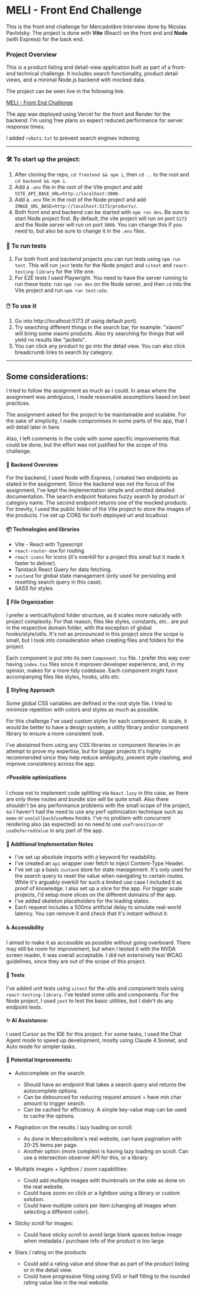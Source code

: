 # MELI - Front End Challenge

This is the front end challenge for Mercadolibre Interview done by Nicolas Pavlotsky. The project is done with **Vite** (React) on the front end and **Node** (with Express) for the back end.

### Project Overview

This is a product listing and detail-view application built as part of a front-end technical challenge. It includes search functionality, product detail views, and a minimal Node.js backend with mocked data.

The project can be seen live in the following link:

[MELI - Front End Challenge](https://example.com)

The app was deployed using Vercel for the front and Render for the backend. I'm using free plans so expect reduced performance for server response times.

I added `robots.txt` to prevent search engines indexing.

---

### 🛠️ To start up the project:

1. After cloning the repo, `cd frontend && npm i`, then `cd ..` to the root and `cd backend && npm i`.
2. Add a `.env` file in the root of the Vite project and add `VITE_API_BASE_URL=http://localhost:3000`.
3. Add a `.env` file in the root of the Node project and add `IMAGE_URL_BASE=http://localhost:5173/products/`.
4. Both front end and backend can be started with `npm run dev`. Be sure to start Node project first. By default, the vite project will run on port `5173` and the Node server will run on port `3000`. You can change this if you need to, but also be sure to change it in the `.env` files.

### 🧪 To run tests

1. For both front and backend projects you can run tests using `npm run test`. This will run `jest` tests for the Node project and `vitest` and `react-testing-library` for the Vite one.
2. For E2E tests I used Playwright. You need to have the server running to run these tests: run `npm run dev` on the Node server, and then `cd` into the Vite project and run `npm run test:e2e`.

### 🖱️ To use it

1. Go into http://localhost:5173 (if using default port).
2. Try searching different things in the search bar, for example: "xiaomi" will bring some xiaomi products. Also try searching for things that will yield no results like "jackets".
3. You can click any product to go into the detail view. You can also click breadcrumb links to search by category.

---

## Some considerations:

I tried to follow the assignment as much as I could. In areas where the assignment was ambiguous, I made reasonable assumptions based on best practices.

The assignment asked for the project to be maintainable and scalable. For the sake of simplicity, I made compromises in some parts of the app, that I will detail later in here.

Also, I left comments in the code with some specific improvements that could be done, but the effort was not justified for the scope of this challenge.

#### 🧰 Backend Overview

For the backend, I used Node with Express, I created two endpoints as stated in the assignment. Since the backend was not the focus of the assignment, I’ve kept the implementation simple and omitted detailed documentation. The search endpoint features fuzzy search by product or category name. The second endpoint returns one of the mocked products. For brevity, I used the public folder of the Vite project to store the images of the products. I've set up CORS for both deployed url and localhost.

#### 📦 Technologies and libraries

- Vite - React with Typescript
- `react-router-dom` for routing.
- `react-icons` for icons (it's overkill for a project this small but it made it faster to deliver).
- Tanstack React Query for data fetching.
- `zustand` for global state management (only used for persisting and resetting search query in this case).
- SASS for styles.

#### 📁 File Organization

I prefer a vertical/hybrid folder structure, as it scales more naturally with project complexity. For that reason, files like styles, constants, etc.. are put in the respective domain folder, with the exception of global hooks/style/utils. It's not as pronounced in this project since the scope is small, but I took into consideration when creating files and folders for the project.

Each component is put into its own `Component.tsx` file. I prefer this way over having `index.tsx` files since it improves developer experience, and, in my opinion, makes for a more tidy codebase. Each component might have accompanying files like styles, hooks, utils etc.

#### 🎨 Styling Approach

Some global CSS variables are defined in the root style file. I tried to minimize repetition with colors and styles as much as possible.

For this challenge I've used custom styles for each component. At scale, it would be better to have a design system, a utility library and/or component library to ensure a more consistent look.

I've abstained from using any CSS libraries or component libraries in an attempt to prove my expertise, but for bigger projects it's highly recommended since they help reduce ambiguity, prevent style clashing, and improve consistency across the app.

#### ⚡Possible optimizations

I chose not to implement code splitting via `React.lazy` in this case, as there are only three routes and bundle size will be quite small. Also there shouldn't be any performance problems with the small scope of the project, so I haven't had the need to use any perf optimization technique such as `memo` or `useCallback`/`useMemo` hooks. I've no problem with concurrent rendering also (as expected) so no need to use `useTransition` or `useDeferredValue` in any part of the app.

#### 📌 Additional Implementation Notes

- I've set up absolute imports with `@` keyword for readability.
- I've created an `api` wrapper over fetch to inject Content-Type Header.
- I've set up a basic `zustand` store for state management. It's only used for the search query to reset the value when navigating to certain routes. While it's arguably overkill for such a limited use case I included it as proof of knowledge. I also set up a slice for the app. For bigger scale projects, I'd setup more slices on the different domains of the app.
- I've added skeleton placeholders for the loading states.
- Each request includes a 500ms artificial delay to simulate real-world latency. You can remove it and check that it's instant without it.

#### ♿ Accessibility

I aimed to make it as accessible as possible without going overboard. There may still be room for improvement, but when I tested it with the NVDA screen reader, it was overall acceptable. I did not extensively test WCAG guidelines, since they are out of the scope of this project.

#### 🧪 Tests

I've added unit tests using `vitest` for the utils and component tests using `react-testing-library`. I've tested some utils and components. For the Node project, I used `jest` to test the basic utilities, but I didn't do any endpoint tests.

#### ✨ AI Assistance:

I used Cursor as the IDE for this project. For some tasks, I used the Chat Agent mode to speed up development, mostly using Claude 4 Sonnet, and Auto mode for simpler tasks.

#### 🚀 Potential Improvements:

- Autocomplete on the search:

  - Should have an endpoint that takes a search query and returns the autocomplete options.
  - Can be debounced for reducing request amount + have min char amount to trigger search.
  - Can be cached for efficiency. A simple key-value map can be used to cache the options.

- Pagination on the results / lazy loading on scroll:

  - As done in Mercadolibre's real website, can have pagination with 20-25 items per page.
  - Another option (more complex) is having lazy loading on scroll. Can use a intersection observer API for this, or a library.

- Multiple images + lightbox / zoom capabilities:

  - Could add multiple images with thumbnails on the side as done on the real website.
  - Could have zoom on click or a lightbox using a library or custom solution.
  - Could have multiple colors per item (changing all images when selecting a different color).

- Sticky scroll for images:

  - Could have sticky scroll to avoid large blank spaces below image when metadata / purchase info of the product is too large.

- Stars / rating on the products
  - Could add a rating value and show that as part of the product listing or in the detail view.
  - Could have progressive filing using SVG or half filling to the rounded rating value like in the real website.
